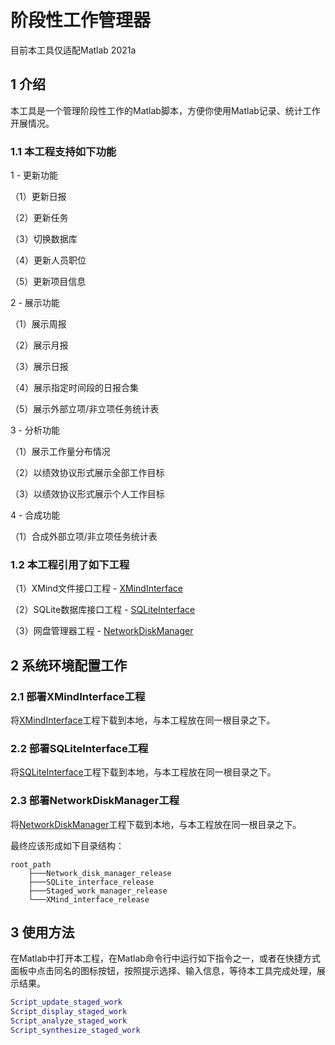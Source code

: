 # 阶段性工作管理器
目前本工具仅适配Matlab 2021a

## 1 介绍
本工具是一个管理阶段性工作的Matlab脚本，方便你使用Matlab记录、统计工作开展情况。

### 1.1 本工程支持如下功能
1 - 更新功能

（1）更新日报

（2）更新任务

（3）切换数据库

（4）更新人员职位

（5）更新项目信息

2 - 展示功能

（1）展示周报

（2）展示月报

（3）展示日报

（4）展示指定时间段的日报合集

（5）展示外部立项/非立项任务统计表

3 - 分析功能

（1）展示工作量分布情况

（2）以绩效协议形式展示全部工作目标

（3）以绩效协议形式展示个人工作目标

4 - 合成功能

（1）合成外部立项/非立项任务统计表

### 1.2 本工程引用了如下工程
（1）XMind文件接口工程 - [XMindInterface](https://github.com/IDS-zhangxr/XMind_interface_release)

（2）SQLite数据库接口工程 - [SQLiteInterface](https://github.com/IDS-zhangxr/SQLite_interface_release)

（3）网盘管理器工程 - [NetworkDiskManager](https://github.com/IDS-zhangxr/Network_disk_manager_release)

## 2 系统环境配置工作

### 2.1 部署XMindInterface工程
将[XMindInterface](https://github.com/IDS-zhangxr/XMind_interface_release)工程下载到本地，与本工程放在同一根目录之下。

### 2.2 部署SQLiteInterface工程
将[SQLiteInterface](https://github.com/IDS-zhangxr/SQLite_interface_release)工程下载到本地，与本工程放在同一根目录之下。

### 2.3 部署NetworkDiskManager工程
将[NetworkDiskManager](https://github.com/IDS-zhangxr/Network_disk_manager_release)工程下载到本地，与本工程放在同一根目录之下。

最终应该形成如下目录结构：
``` shell
root_path
    ├───Network_disk_manager_release
    ├───SQLite_interface_release
    ├───Staged_work_manager_release
    └───XMind_interface_release
```

## 3 使用方法
在Matlab中打开本工程，在Matlab命令行中运行如下指令之一，或者在快捷方式面板中点击同名的图标按钮，按照提示选择、输入信息，等待本工具完成处理，展示结果。
``` matlab
Script_update_staged_work
Script_display_staged_work
Script_analyze_staged_work
Script_synthesize_staged_work
```
